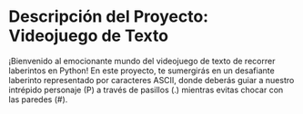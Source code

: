 # Descripción del Proyecto: Videojuego de Texto

¡Bienvenido al emocionante mundo del videojuego de texto de recorrer laberintos en Python! En este proyecto, te sumergirás en un desafiante laberinto representado por caracteres ASCII, donde deberás guiar a nuestro intrépido personaje (P) a través de pasillos (.) mientras evitas chocar con las paredes (#).
